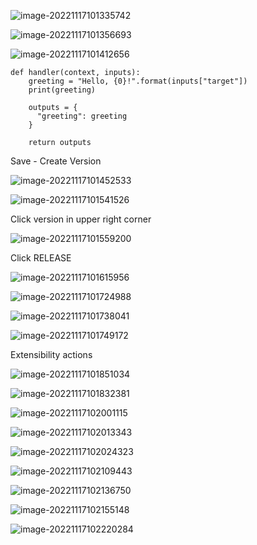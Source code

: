 ![image-20221117101335742](./assets/images/extensibility/image-20221117101335742.png)

![image-20221117101356693](./assets/images/extensibility/image-20221117101356693.png)

![image-20221117101412656](./assets/images/extensibility/image-20221117101412656.png)

```
def handler(context, inputs):
    greeting = "Hello, {0}!".format(inputs["target"])
    print(greeting)

    outputs = {
      "greeting": greeting
    }

    return outputs
```

Save - Create Version

![image-20221117101452533](./assets/images/extensibility/image-20221117101452533.png)

![image-20221117101541526](./assets/images/extensibility/image-20221117101541526.png)

Click version in upper right corner

![image-20221117101559200](./assets/images/extensibility/image-20221117101559200.png)

Click RELEASE

![image-20221117101615956](./assets/images/extensibility/image-20221117101615956.png)

![image-20221117101724988](./assets/images/extensibility/image-20221117101724988.png)

![image-20221117101738041](./assets/images/extensibility/image-20221117101738041.png)

![image-20221117101749172](./assets/images/extensibility/image-20221117101749172.png)

Extensibility actions

![image-20221117101851034](./assets/images/extensibility/image-20221117101851034.png)

![image-20221117101832381](./assets/images/extensibility/image-20221117101832381.png)

![image-20221117102001115](./assets/images/extensibility/image-20221117102001115.png)

![image-20221117102013343](./assets/images/extensibility/image-20221117102013343.png)

![image-20221117102024323](./assets/images/extensibility/image-20221117102024323.png)

![image-20221117102109443](./assets/images/extensibility/image-20221117102109443.png)

![image-20221117102136750](./assets/images/extensibility/image-20221117102136750.png)

![image-20221117102155148](./assets/images/extensibility/image-20221117102155148.png)

![image-20221117102220284](./assets/images/extensibility/image-20221117102220284.png)

